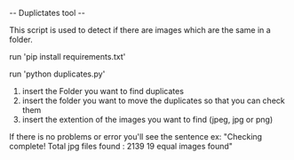 -- Duplictates tool --

This script is used to detect if there are images which are the same in a folder. 

run 'pip install requirements.txt'

run 'python duplicates.py'

1) insert the Folder you want to find duplicates
2) insert the folder you want to move the duplicates so that you can check them
3) insert the extention of the images you want to find (jpeg, jpg or png)

If there is no problems or error you'll see the sentence ex: 
"Checking complete! Total jpg files found : 2139
19 equal images found"
